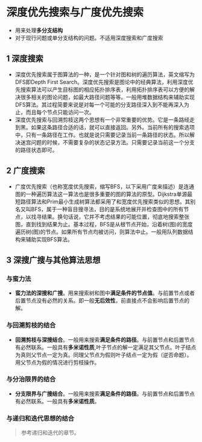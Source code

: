 # 深度优先搜索与广度优先搜索

* 用来处理**多分支结构**
* 对于现行问题或单分支结构的问题。不适用深度搜索和广度搜索


## 1 深度搜索

* 深度优先搜索属于图算法的一种，是一个针对图和树的遍历算法，英文缩写为DFS即Depth First Search。深度优先搜索是图论中的经典算法，利用深度优先搜索算法可以产生目标图的相应拓扑排序表，利用拓扑排序表可以方便的解决很多相关的图论问题，如最大路径问题等等。一般用堆数据结构来辅助实现DFS算法。其过程简要来说是对每一个可能的分支路径深入到不能再深入为止，而且每个节点只能访问一次。
* 深度优先搜索与回溯剪枝这两个思想有一个非常重要的优势。它是一条路经走到黑。如果这条路径合适的话，就可以直接返回。另外。当前所有的搜索选项中，只有一条路径在工作。也就是说只需要记录当前一条路径的状态。所以解决迷宫问题的时候，不需要复杂的状态记录方法。只需要记录当前这一个分支的路径状态即可。

## 2 广度搜索

* 广度优先搜索（也称宽度优先搜索，缩写BFS，以下采用广度来描述）是连通图的一种遍历算法这一算法也是很多重要的图的算法的原型。Dijkstra单源最短路径算法和Prim最小生成树算法都采用了和宽度优先搜索类似的思想。其别名又叫BFS，属于一种盲目搜寻法，目的是系统地展开并检查图中的所有节点，以找寻结果。换句话说，它并不考虑结果的可能位置，彻底地搜索整张图，直到找到结果为止。基本过程，BFS是从根节点开始，沿着树(图)的宽度遍历树(图)的节点。如果所有节点均被访问，则算法中止。一般用队列数据结构来辅助实现BFS算法。


## 3 深搜广搜与其他算法思想

### 与蛮力法

* **蛮力法的深搜和广搜**。用来搜索树和图中**满足条件的节点值**。与前置节点或者后置节点没有必然的关系。即一般**无后效性**，前直接点不会影响后置节点的解。

### 与回溯剪枝的结合

* **回溯剪枝与深搜结合**。一般用来搜索**满足条件的路径**。与前置节点和后置节点有必然联系。一般具有**多米诺性质**,叶子节点的解一定满足其父节点。叶子结点为真则父节点一定为真。同理父节点为假则叶子结点一定为假（逆否命题）。用父节点为假的情况进行剪枝操作。

### 与分治限界的结合

* **分支限界与广搜结合**。一般用来搜索**满足条件的路径**。与前置节点和后置节点有必然联系。一般具有**多米诺性质**。


### 与递归和迭代思想的结合

> 参考递归和迭代的章节。